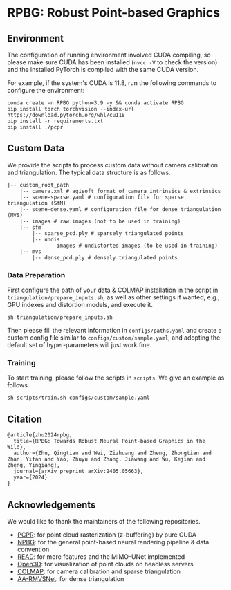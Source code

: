 # RPBG: Robust Point-based Graphics

## Environment

The configuration of running environment involved CUDA compiling, so please make sure CUDA has been installed (``nvcc -V`` to check the version) and the installed PyTorch is compiled with the same CUDA version.

For example, if the system's CUDA is 11.8, run the following commands to configure the environment:

```shell
conda create -n RPBG python=3.9 -y && conda activate RPBG
pip install torch torchvision --index-url https://download.pytorch.org/whl/cu118
pip install -r requirements.txt
pip install ./pcpr
```

## Custom Data
We provide the scripts to process custom data without camera calibration and triangulation. The typical data structure is as follows.
```
|-- custom_root_path
    |-- camera.xml # agisoft format of camera intrinsics & extrinsics
    |-- scene-sparse.yaml # configuration file for sparse triangulation (SfM)
    |-- scene-dense.yaml # configuration file for dense triangulation (MVS)
    |-- images # raw images (not to be used in training)
    |-- sfm
        |-- sparse_pcd.ply # sparsely triangulated points
        |-- undis 
            |-- images # undistorted images (to be used in training)
    |-- mvs
        |-- dense_pcd.ply # densely triangulated points
```

### Data Preparation
First configure the path of your data & COLMAP installation in the script in `triangulation/prepare_inputs.sh`, as well as other settings if wanted, e.g., GPU indexes and distortion models, and execute it.
```
sh triangulation/prepare_inputs.sh
```
Then please fill the relevant information in `configs/paths.yaml` and create a custom config file similar to `configs/custom/sample.yaml`, and adopting the default set of hyper-parameters will just work fine.


### Training
To start training, please follow the scripts in `scripts`.
We give an example as follows.
```
sh scripts/train.sh configs/custom/sample.yaml
```

## Citation
```
@article{zhu2024rpbg,
  title={RPBG: Towards Robust Neural Point-based Graphics in the Wild},
  author={Zhu, Qingtian and Wei, Zizhuang and Zheng, Zhongtian and Zhan, Yifan and Yao, Zhuyu and Zhang, Jiawang and Wu, Kejian and Zheng, Yinqiang},
  journal={arXiv preprint arXiv:2405.05663},
  year={2024}
}
```

## Acknowledgements
We would like to thank the maintainers of the following repositories.
- [PCPR](https://github.com/wuminye/PCPR): for point cloud rasterization (z-buffering) by pure CUDA
- [NPBG](https://github.com/alievk/npbg): for the general point-based neural rendering pipeline & data convention
- [READ](https://github.com/JOP-Lee/READ): for more features and the MIMO-UNet implemented
- [Open3D](https://github.com/isl-org/Open3D): for visualization of point clouds on headless servers
- [COLMAP](https://colmap.github.io): for camera calibration and sparse triangulation
- [AA-RMVSNet](https://github.com/QT-Zhu/AA-RMVSNet): for dense triangulation